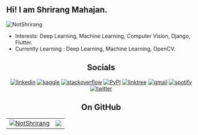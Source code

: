 <h2>Hi! I am Shrirang Mahajan.</h2>
<img src="https://komarev.com/ghpvc/?username=NotShrirang&label=Views&color=blue&style=plastic&style=for-the-badge" alt="NotShrirang" /> </p
I am Third Year undergrad student of Computer Engineering.

<p>

- Interests: Deep Learning, Machine Learning, Computer Vision, Django, Flutter.
- Currently Learning : Deep Learning, Machine Learning, OpenCV.

<div align="center">
 
## Socials

[![linkedin](https://img.shields.io/badge/LinkedIn-0077B5?style=for-the-badge&logo=linkedin&logoColor=white)](https://www.linkedin.com/in/shrirangmahajan/)
[![kaggle](https://img.shields.io/badge/kaggle-0077B5?style=for-the-badge&logo=kaggle&logoColor=white)](https://www.kaggle.com/notshrirang)
[![stackoverflow](https://img.shields.io/badge/Stack_Overflow-FE7A16?style=for-the-badge&logo=stack-overflow&logoColor=white)](https://stackoverflow.com/users/17353907/shrirang-mahajan)
[![PyPI](https://img.shields.io/badge/pypi-blue?style=for-the-badge&logo=pypi&logoColor=yellow)](https://pypi.org/user/NotShrirang/)
[![linktree](https://img.shields.io/badge/linktree-39E09B?style=for-the-badge&logo=linktree&logoColor=white)](https://linktr.ee/shrirangmahajan)
[![gmail](https://img.shields.io/badge/Gmail-D14836?style=for-the-badge&logo=gmail&logoColor=white)](mailto:shrirangmahajan123@gmail.com)
[![spotify](https://img.shields.io/badge/spotify-%1DB954?style=for-the-badge&logo=spotify&logoColor=white)](https://open.spotify.com/user/31bunjbzi2ug7fkcfrfxa3pvi3ka)
[![twitter](https://img.shields.io/badge/Twitter-1DA1F2?style=for-the-badge&logo=twitter&logoColor=white)](https://twitter.com/sm_9502)


</div>

<h2 align="center">On GitHub</h2>
<table align="center">
  <tr>
    <td>
     <a href="https://github.com/NotShrirang">
      <img align="center" src="https://github-readme-stats.vercel.app/api?username=NotShrirang&show_icons=true&locale=en&theme=gotham" alt="NotShrirang" />
     </a>
    </td>
    <td>
     <a href="https://github.com/NotShrirang">
     <img align="center" src="https://github-readme-stats.vercel.app/api/top-langs/?username=NotShrirang&langs_count=8&https://github.com/NotShrirang/github-readme-stats&locale=en&layout=compact&theme=gotham"/>
     </a> 
     </td>
  </tr>
 </table>

<!-- <div align="center">
 
## Techstack :
[![Python](https://img.shields.io/badge/python-blue?style=for-the-badge&logo=python&logoColor=yellow)](https://python.org)
[![Jupyter](https://img.shields.io/badge/jupyter-blue?style=for-the-badge&logo=jupyter&logoColor=orange)](https://jupyter.org/)
[![ScikitLearn](https://img.shields.io/badge/scikit--learn-white.svg?style=for-the-badge&logo=scikit-learn&logoColor=black)](https://scikit-learn.org/)
[![Pandas](https://img.shields.io/badge/pandas-%23150458.svg?style=for-the-badge&logo=pandas&logoColor=white)](https://pandas.pydata.org/)
[![NumPy](https://img.shields.io/badge/numpy-%23150458.svg?style=for-the-badge&logo=numpy&logoColor=white)](https://numpy.org/)
[![NLTK](https://img.shields.io/badge/nltk-white.svg?style=for-the-badge&logo=python&logoColor=blue)](https://www.nltk.org/)
[![OpenCV](https://img.shields.io/badge/opencv-white?style=for-the-badge&logo=opencv&logoColor=black)](https://opencv.org/)
[![Tensorflow](https://img.shields.io/badge/tensorflow-orange?style=for-the-badge&logo=tensorflow&logoColor=yellow)](https://www.tensorflow.org/)
[![Django](https://img.shields.io/badge/django-success?style=for-the-badge&logo=django&logoColor=white)](https://www.djangoproject.com/)
[![Flutter](https://img.shields.io/badge/flutter-blue?style=for-the-badge&logo=flutter&logoColor=white)](https://flutter.dev/)
[![Dart](https://img.shields.io/badge/dart-violet?style=for-the-badge&logo=dart&logoColor=blue)](https://dart.dev/)
[![Firebase](https://img.shields.io/badge/firebase-orange?style=for-the-badge&logo=firebase&logoColor=yellow)](https://firebase.google.com/)
[![MongoDB](https://img.shields.io/badge/mongodb-white?style=for-the-badge&logo=mongodb&logoColor=brightgreen)](https://www.mongodb.com/)
[![sqlite](https://img.shields.io/badge/sqlite-white?style=for-the-badge&logo=sqlite&logoColor=purple)](https://www.sqlite.org/)
[![Postgres](https://img.shields.io/badge/postgres-blue?style=for-the-badge&logo=postgresql&logoColor=white)](https://www.postgresql.org/)
[![MySQL](https://img.shields.io/badge/mysql-blue?style=for-the-badge&logo=mysql&logoColor=orange)](https://www.mysql.com/)
[![C++](https://img.shields.io/badge/C%2B%2B-00599C?style=for-the-badge&logo=C%2B%2B&logoColor=white)]()
[![C](https://img.shields.io/badge/c-purple?style=for-the-badge&logo=c&logoColor=white)]()
[![Java](https://img.shields.io/badge/Java-black?style=for-the-badge&logo=java&logoColor=white)](https://www.java.com/)
[![Kotlin](https://img.shields.io/badge/kotlin-white?style=for-the-badge&logo=kotlin&logoColor=purple)](https://kotlinlang.org/)
[![HTML5](https://img.shields.io/badge/html-%23E34F26?style=for-the-badge&logo=html5&logoColor=white)]()
[![Canva](https://img.shields.io/badge/canva-white?style=for-the-badge&logo=canva&logoColor=blue)](https://www.canva.com)
[![Figma](https://img.shields.io/badge/figma-success?style=for-the-badge&logo=figma&logoColor=white)](https://www.figma.com/)
[![VisualStudioCode](https://img.shields.io/badge/VSCode-blue?style=for-the-badge&logo=VisualStudioCode&logoColor=white)](https://code.visualstudio.com/)
[![GitHub](https://img.shields.io/badge/GitHub-white?style=for-the-badge&logo=GitHub&logoColor=black)](https://github.com/)
[![Windows](https://img.shields.io/badge/windows-black?style=for-the-badge&logo=windows&logoColor=blue)](https://www.google.com/search?q=windows)
[![Linux](https://img.shields.io/badge/linux-white?style=for-the-badge&logo=linux&logoColor=black)](https://www.linux.org/)

</div> -->
